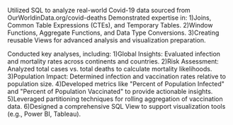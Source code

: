 Utilized SQL to analyze real-world Covid-19 data sourced from OurWorldinData.org/covid-deaths
Demonstrated expertise in:
1)Joins, Common Table Expressions (CTEs), and Temporary Tables.
2)Window Functions, Aggregate Functions, and Data Type Conversions.
3)Creating reusable Views for advanced analysis and visualization preparation.

Conducted key analyses, including:
1)Global Insights: Evaluated infection and mortality rates across continents and countries.
2)Risk Assessment: Analyzed total cases vs. total deaths to calculate mortality likelihoods.
3)Population Impact: Determined infection and vaccination rates relative to population size.
4)Developed metrics like "Percent of Population Infected" and "Percent of Population Vaccinated" to provide actionable insights.
5)Leveraged partitioning techniques for rolling aggregation of vaccination data.
6)Designed a comprehensive SQL View to support visualization tools (e.g., Power BI, Tableau).
